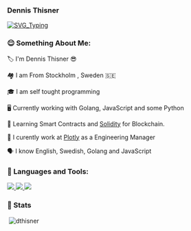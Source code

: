 ### Dennis Thisner

[![SVG_Typing](https://readme-typing-svg.herokuapp.com/?lines=Hello%2C+I+am+Dennis+as+dthisner;Golang+and+Cypress+Developer;Love+helping+people+succeed;Working+at+Plotly)](https://github.com/dthisner)

<h3 align="left">😌 Something About Me:</h3>
 
🏷️ I'm Dennis Thisner 😎

🏘️ I am From Stockholm , Sweden 🇸🇪

🎓 I am self tought programming 

🖥️ Currently working with Golang, JavaScript and some Python

🎩 Learning Smart Contracts and [Solidity](https://soliditylang.org/) for Blockchain. 

🔭 I curently work at [Plotly](plotly.com) as a Engineering Manager

🗣️ I know English, Swedish, Golang and JavaScript

<h3 align="left">🔨 Languages and Tools:</h3>
<p align="left">
    <a href="https://www.go.dev" target="_blank">
        <img
            src="https://img.shields.io/badge/Golang-black?&style=for-the-badge&logo=go"
        />
    </a>
    <a href="https://www.javascript.com/" target="_blank">
        <img
            src="https://img.shields.io/badge/JavaScript-black?&style=for-the-badge&logo=javascript"
        />
    </a>
    <a href="https://www.cypress.io/" target="_blank">
        <img
            src="https://img.shields.io/badge/Cypress-black?&style=for-the-badge&logo=cypress"
        />
    </a>
</p>

<h3 align="left"> 📝 Stats </h3>
<p>&nbsp;<img align="center" src="https://github-readme-stats.vercel.app/api?username=dthisner&show_icons=true&locale=en" alt="dthisner" /></p>

